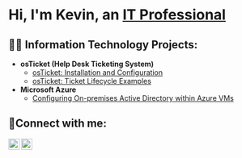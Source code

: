 <h1>Hi, I'm Kevin, an <a href="https://linkedin.com/in/kevin-fofie-811570265">IT Professional</a></h1>

<h2>👨‍💻 Information Technology Projects:</h2>

- <b>osTicket (Help Desk Ticketing System)</b>
  - [osTicket: Installation and Configuration](https://github.com/Kevinfofie/post-install-config)
  - [osTicket: Ticket Lifecycle Examples](https://github.com/Kevinfofie/ticket-lifecycle)
- <b>Microsoft Azure</b>
  - [Configuring On-premises Active Directory within Azure VMs](https://github.com/Kevinfofie/configure-ad)
 
<h2>🤳Connect with me:</h2>

[<img align="left" alt="Josh | LinkedIn" width="22px" src="https://cdn.jsdelivr.net/npm/simple-icons@v3/icons/linkedin.svg" />][linkedin]
[<img align="left" alt="Josh | Instagram" width="22px" src="https://cdn.jsdelivr.net/npm/simple-icons@v3/icons/instagram.svg" />][instagram]

[instagram]: https://www.instagram.com/Kevinfofie
[linkedin]: https://linkedin.com/in/kevin-fofie-811570265
